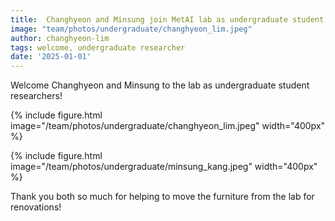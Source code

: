 ```yaml
---
title:  Changhyeon and Minsung join MetAI lab as undergraduate student researchers!~
image: "team/photos/undergraduate/changhyeon_lim.jpeg"
author: changhyeon-lim
tags: welcome, undergraduate researcher
date: '2025-01-01'
---
```


Welcome Changhyeon and Minsung to the lab as undergraduate student researchers!

{%
  include figure.html
  image="/team/photos/undergraduate/changhyeon_lim.jpeg"
  width="400px"
%}

{%
  include figure.html
  image="/team/photos/undergraduate/minsung_kang.jpeg"
  width="400px"
%}

Thank you both so much for helping to move the furniture from the lab for renovations!